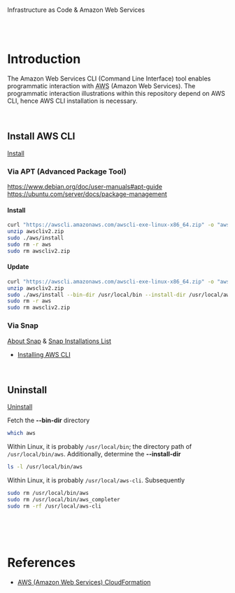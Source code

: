 <br>

Infrastructure as Code & Amazon Web Services

<br>
<br>

# Introduction

The Amazon Web Services CLI (Command Line Interface) tool enables programmatic interaction with <abbr title="Amazon Web Services">AWS</abbr> (Amazon Web Services).  The programmatic interaction illustrations within this repository depend on AWS CLI, hence AWS CLI installation is necessary.

<br>

## Install AWS CLI

[Install](docs.aws.amazon.com/cli/latest/userguide/getting-started-install.html)



### Via APT (Advanced Package Tool)

https://www.debian.org/doc/user-manuals#apt-guide
https://ubuntu.com/server/docs/package-management


#### Install

```bash
curl "https://awscli.amazonaws.com/awscli-exe-linux-x86_64.zip" -o "awscliv2.zip"
unzip awscliv2.zip
sudo ./aws/install
sudo rm -r aws
sudo rm awscliv2.zip
```

#### Update

```bash
curl "https://awscli.amazonaws.com/awscli-exe-linux-x86_64.zip" -o "awscliv2.zip"
unzip awscliv2.zip
sudo ./aws/install --bin-dir /usr/local/bin --install-dir /usr/local/aws-cli --update
sudo rm -r aws
sudo rm awscliv2.zip
```


### Via Snap

[About Snap](https://snapcraft.io/about) & [Snap Installations List](https://snapcraft.io/docs/quickstart-tour#list-installed-snaps-2)

* [Installing AWS CLI](https://snapcraft.io/install/aws-cli/ubuntu)


<br>


## Uninstall

[Uninstall](https://docs.aws.amazon.com/cli/latest/userguide/uninstall.html)

Fetch the **--bin-dir** directory

```bash
which aws
```

Within Linux, it is probably `/usr/local/bin`; the directory path of `/usr/local/bin/aws`.  Additionally,  determine the **--install-dir**

```bash
ls -l /usr/local/bin/aws
```

Within Linux, it is probably `/usr/local/aws-cli`.  Subsequently

```bash
sudo rm /usr/local/bin/aws
sudo rm /usr/local/bin/aws_completer
sudo rm -rf /usr/local/aws-cli
```

<br>
<br>
<br>

# References

* [AWS (Amazon Web Services) CloudFormation](https://docs.aws.amazon.com/AWSCloudFormation/latest/UserGuide/CHAP_TemplateQuickRef.html)

<br>
<br>

<br>
<br>

<br>
<br>

<br>
<br>
